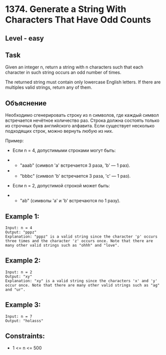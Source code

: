 # 1374. Generate a String With Characters That Have Odd Counts


## Level - easy


## Task
Given an integer n, return a string with n characters such that each character in such string occurs an odd number of times.

The returned string must contain only lowercase English letters. If there are multiples valid strings, return any of them.  


## Объяснение
Необходимо сгенерировать строку из n символов, где каждый символ встречается нечётное количество раз. 
Строка должна состоять только из строчных букв английского алфавита. 
Если существует несколько подходящих строк, можно вернуть любую из них.

Пример:
- Если n = 4, допустимыми строками могут быть:
- - "aaab" (символ 'a' встречается 3 раза, 'b' — 1 раз).
- - "bbbc" (символ 'b' встречается 3 раза, 'c' — 1 раз).

- Если n = 2, допустимой строкой может быть:
- - "ab" (символы 'a' и 'b' встречаются по 1 разу).


## Example 1:
```
Input: n = 4
Output: "pppz"
Explanation: "pppz" is a valid string since the character 'p' occurs three times and the character 'z' occurs once. Note that there are many other valid strings such as "ohhh" and "love".
```


## Example 2:
```
Input: n = 2
Output: "xy"
Explanation: "xy" is a valid string since the characters 'x' and 'y' occur once. Note that there are many other valid strings such as "ag" and "ur".
```


## Example 3:
```
Input: n = 7
Output: "holasss"
```

## Constraints:
- 1 <= n <= 500